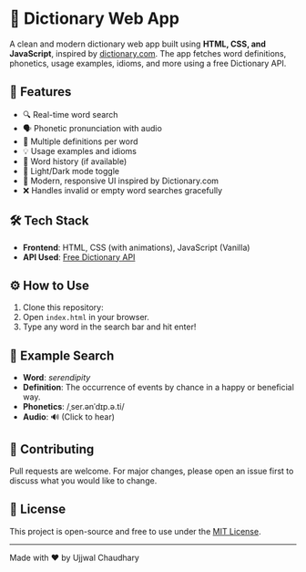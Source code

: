 # 📘 Dictionary Web App

A clean and modern dictionary web app built using **HTML, CSS, and JavaScript**, inspired by [dictionary.com](https://www.dictionary.com). The app fetches word definitions, phonetics, usage examples, idioms, and more using a free Dictionary API.

## 🚀 Features

- 🔍 Real-time word search
- 🗣️ Phonetic pronunciation with audio
- 📖 Multiple definitions per word
- 💡 Usage examples and idioms
- 📜 Word history (if available)
- 🌙 Light/Dark mode toggle
- 🎨 Modern, responsive UI inspired by Dictionary.com
- ❌ Handles invalid or empty word searches gracefully

## 🛠️ Tech Stack

- **Frontend**: HTML, CSS (with animations), JavaScript (Vanilla)
- **API Used**: [Free Dictionary API](https://dictionaryapi.dev/)


## ⚙️ How to Use

1. Clone this repository:
2. Open `index.html` in your browser.
3. Type any word in the search bar and hit enter!

## 🧠 Example Search

- **Word**: *serendipity*
- **Definition**: The occurrence of events by chance in a happy or beneficial way.
- **Phonetics**: /ˌser.ənˈdɪp.ə.ti/
- **Audio**: 🔊 (Click to hear)

## 🤝 Contributing

Pull requests are welcome. For major changes, please open an issue first to discuss what you would like to change.

## 📜 License

This project is open-source and free to use under the [MIT License](LICENSE).

---

Made with ❤️ by Ujjwal Chaudhary


